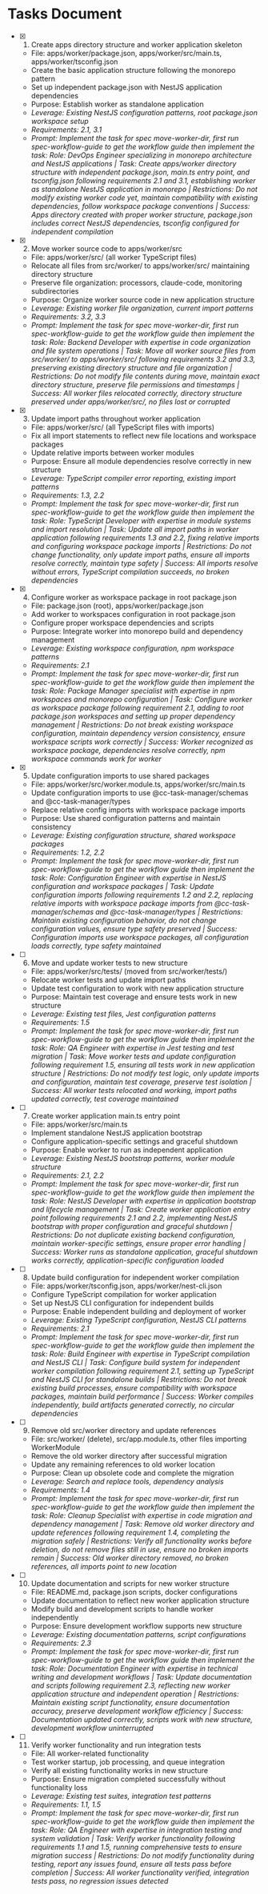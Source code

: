 # Tasks Document

- [x] 1. Create apps directory structure and worker application skeleton
  - File: apps/worker/package.json, apps/worker/src/main.ts, apps/worker/tsconfig.json
  - Create the basic application structure following the monorepo pattern
  - Set up independent package.json with NestJS application dependencies
  - Purpose: Establish worker as standalone application
  - _Leverage: Existing NestJS configuration patterns, root package.json workspace setup_
  - _Requirements: 2.1, 3.1_
  - _Prompt: Implement the task for spec move-worker-dir, first run spec-workflow-guide to get the workflow guide then implement the task: Role: DevOps Engineer specializing in monorepo architecture and NestJS applications | Task: Create apps/worker directory structure with independent package.json, main.ts entry point, and tsconfig.json following requirements 2.1 and 3.1, establishing worker as standalone NestJS application in monorepo | Restrictions: Do not modify existing worker code yet, maintain compatibility with existing dependencies, follow workspace package conventions | Success: Apps directory created with proper worker structure, package.json includes correct NestJS dependencies, tsconfig configured for independent compilation_

- [x] 2. Move worker source code to apps/worker/src
  - File: apps/worker/src/ (all worker TypeScript files)
  - Relocate all files from src/worker/ to apps/worker/src/ maintaining directory structure
  - Preserve file organization: processors, claude-code, monitoring subdirectories
  - Purpose: Organize worker source code in new application structure
  - _Leverage: Existing worker file organization, current import patterns_
  - _Requirements: 3.2, 3.3_
  - _Prompt: Implement the task for spec move-worker-dir, first run spec-workflow-guide to get the workflow guide then implement the task: Role: Backend Developer with expertise in code organization and file system operations | Task: Move all worker source files from src/worker/ to apps/worker/src/ following requirements 3.2 and 3.3, preserving existing directory structure and file organization | Restrictions: Do not modify file contents during move, maintain exact directory structure, preserve file permissions and timestamps | Success: All worker files relocated correctly, directory structure preserved under apps/worker/src/, no files lost or corrupted_

- [x] 3. Update import paths throughout worker application
  - File: apps/worker/src/ (all TypeScript files with imports)
  - Fix all import statements to reflect new file locations and workspace packages
  - Update relative imports between worker modules
  - Purpose: Ensure all module dependencies resolve correctly in new structure
  - _Leverage: TypeScript compiler error reporting, existing import patterns_
  - _Requirements: 1.3, 2.2_
  - _Prompt: Implement the task for spec move-worker-dir, first run spec-workflow-guide to get the workflow guide then implement the task: Role: TypeScript Developer with expertise in module systems and import resolution | Task: Update all import paths in worker application following requirements 1.3 and 2.2, fixing relative imports and configuring workspace package imports | Restrictions: Do not change functionality, only update import paths, ensure all imports resolve correctly, maintain type safety | Success: All imports resolve without errors, TypeScript compilation succeeds, no broken dependencies_

- [x] 4. Configure worker as workspace package in root package.json
  - File: package.json (root), apps/worker/package.json
  - Add worker to workspaces configuration in root package.json
  - Configure proper workspace dependencies and scripts
  - Purpose: Integrate worker into monorepo build and dependency management
  - _Leverage: Existing workspace configuration, npm workspace patterns_
  - _Requirements: 2.1_
  - _Prompt: Implement the task for spec move-worker-dir, first run spec-workflow-guide to get the workflow guide then implement the task: Role: Package Manager specialist with expertise in npm workspaces and monorepo configuration | Task: Configure worker as workspace package following requirement 2.1, adding to root package.json workspaces and setting up proper dependency management | Restrictions: Do not break existing workspace configuration, maintain dependency version consistency, ensure workspace scripts work correctly | Success: Worker recognized as workspace package, dependencies resolve correctly, npm workspace commands work for worker_

- [x] 5. Update configuration imports to use shared packages
  - File: apps/worker/src/worker.module.ts, apps/worker/src/main.ts
  - Update configuration imports to use @cc-task-manager/schemas and @cc-task-manager/types
  - Replace relative config imports with workspace package imports
  - Purpose: Use shared configuration patterns and maintain consistency
  - _Leverage: Existing configuration structure, shared workspace packages_
  - _Requirements: 1.2, 2.2_
  - _Prompt: Implement the task for spec move-worker-dir, first run spec-workflow-guide to get the workflow guide then implement the task: Role: Configuration Engineer with expertise in NestJS configuration and workspace packages | Task: Update configuration imports following requirements 1.2 and 2.2, replacing relative imports with workspace package imports from @cc-task-manager/schemas and @cc-task-manager/types | Restrictions: Maintain existing configuration behavior, do not change configuration values, ensure type safety preserved | Success: Configuration imports use workspace packages, all configuration loads correctly, type safety maintained_

- [ ] 6. Move and update worker tests to new structure
  - File: apps/worker/src/tests/ (moved from src/worker/tests/)
  - Relocate worker tests and update import paths
  - Update test configuration to work with new application structure
  - Purpose: Maintain test coverage and ensure tests work in new structure
  - _Leverage: Existing test files, Jest configuration patterns_
  - _Requirements: 1.5_
  - _Prompt: Implement the task for spec move-worker-dir, first run spec-workflow-guide to get the workflow guide then implement the task: Role: QA Engineer with expertise in Jest testing and test migration | Task: Move worker tests and update configuration following requirement 1.5, ensuring all tests work in new application structure | Restrictions: Do not modify test logic, only update imports and configuration, maintain test coverage, preserve test isolation | Success: All worker tests relocated and working, import paths updated correctly, test coverage maintained_

- [ ] 7. Create worker application main.ts entry point
  - File: apps/worker/src/main.ts
  - Implement standalone NestJS application bootstrap
  - Configure application-specific settings and graceful shutdown
  - Purpose: Enable worker to run as independent application
  - _Leverage: Existing NestJS bootstrap patterns, worker module structure_
  - _Requirements: 2.1, 2.2_
  - _Prompt: Implement the task for spec move-worker-dir, first run spec-workflow-guide to get the workflow guide then implement the task: Role: NestJS Developer with expertise in application bootstrap and lifecycle management | Task: Create worker application entry point following requirements 2.1 and 2.2, implementing NestJS bootstrap with proper configuration and graceful shutdown | Restrictions: Do not duplicate existing backend configuration, maintain worker-specific settings, ensure proper error handling | Success: Worker runs as standalone application, graceful shutdown works correctly, application-specific configuration loaded_

- [ ] 8. Update build configuration for independent worker compilation
  - File: apps/worker/tsconfig.json, apps/worker/nest-cli.json
  - Configure TypeScript compilation for worker application
  - Set up NestJS CLI configuration for independent builds
  - Purpose: Enable independent building and deployment of worker
  - _Leverage: Existing TypeScript configuration, NestJS CLI patterns_
  - _Requirements: 2.1_
  - _Prompt: Implement the task for spec move-worker-dir, first run spec-workflow-guide to get the workflow guide then implement the task: Role: Build Engineer with expertise in TypeScript compilation and NestJS CLI | Task: Configure build system for independent worker compilation following requirement 2.1, setting up TypeScript and NestJS CLI for standalone builds | Restrictions: Do not break existing build processes, ensure compatibility with workspace packages, maintain build performance | Success: Worker compiles independently, build artifacts generated correctly, no circular dependencies_

- [ ] 9. Remove old src/worker directory and update references
  - File: src/worker/ (delete), src/app.module.ts, other files importing WorkerModule
  - Remove the old worker directory after successful migration
  - Update any remaining references to old worker location
  - Purpose: Clean up obsolete code and complete the migration
  - _Leverage: Search and replace tools, dependency analysis_
  - _Requirements: 1.4_
  - _Prompt: Implement the task for spec move-worker-dir, first run spec-workflow-guide to get the workflow guide then implement the task: Role: Cleanup Specialist with expertise in code migration and dependency management | Task: Remove old worker directory and update references following requirement 1.4, completing the migration safely | Restrictions: Verify all functionality works before deletion, do not remove files still in use, ensure no broken imports remain | Success: Old worker directory removed, no broken references, all imports point to new location_

- [ ] 10. Update documentation and scripts for new worker structure
  - File: README.md, package.json scripts, docker configurations
  - Update documentation to reflect new worker application structure
  - Modify build and development scripts to handle worker independently
  - Purpose: Ensure development workflow supports new structure
  - _Leverage: Existing documentation patterns, script configurations_
  - _Requirements: 2.3_
  - _Prompt: Implement the task for spec move-worker-dir, first run spec-workflow-guide to get the workflow guide then implement the task: Role: Documentation Engineer with expertise in technical writing and development workflows | Task: Update documentation and scripts following requirement 2.3, reflecting new worker application structure and independent operation | Restrictions: Maintain existing script functionality, ensure documentation accuracy, preserve development workflow efficiency | Success: Documentation updated correctly, scripts work with new structure, development workflow uninterrupted_

- [ ] 11. Verify worker functionality and run integration tests
  - File: All worker-related functionality
  - Test worker startup, job processing, and queue integration
  - Verify all existing functionality works in new structure
  - Purpose: Ensure migration completed successfully without functionality loss
  - _Leverage: Existing test suites, integration test patterns_
  - _Requirements: 1.1, 1.5_
  - _Prompt: Implement the task for spec move-worker-dir, first run spec-workflow-guide to get the workflow guide then implement the task: Role: QA Engineer with expertise in integration testing and system validation | Task: Verify worker functionality following requirements 1.1 and 1.5, running comprehensive tests to ensure migration success | Restrictions: Do not modify functionality during testing, report any issues found, ensure all tests pass before completion | Success: All worker functionality verified, integration tests pass, no regression issues detected_